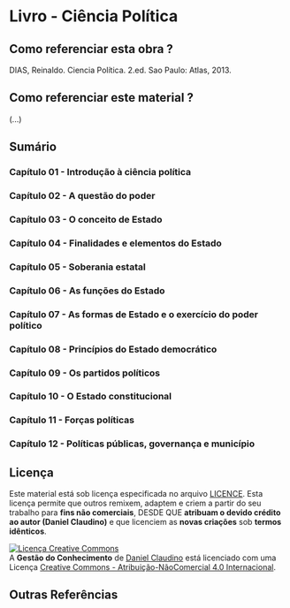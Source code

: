 # Livro - Ciência Política

## Como referenciar esta obra ?

DIAS, Reinaldo. Ciencia Política. 2.ed. Sao Paulo: Atlas, 2013.

## Como referenciar este material ?

(...)

## Sumário

### Capítulo 01 - Introdução à ciência política
### Capítulo 02 - A questão do poder
### Capítulo 03 - O conceito de Estado
### Capítulo 04 - Finalidades e elementos do Estado
### Capítulo 05 - Soberania estatal
### Capítulo 06 - As funções do Estado
### Capítulo 07 - As formas de Estado e o exercício do poder político
### Capítulo 08 - Princípios do Estado democrático
### Capítulo 09 - Os partidos políticos
### Capítulo 10 - O Estado constitucional
### Capítulo 11 - Forças políticas
### Capítulo 12 - Políticas públicas, governança e município

## Licença

Este material está sob licença especificada no arquivo [LICENCE](../LICENSE). Esta licença permite que outros remixem, adaptem e criem a partir do seu trabalho para **fins não comerciais**, DESDE QUE **atribuam o devido crédito ao autor (Daniel Claudino)** e que licenciem as **novas criações** sob **termos idênticos**.

<a rel="license" href="http://creativecommons.org/licenses/by-nc/4.0/"><img alt="Licença Creative Commons" style="border-width:0" src="https://i.creativecommons.org/l/by-nc/4.0/88x31.png" /></a><br /><span xmlns:dct="http://purl.org/dc/terms/" href="http://purl.org/dc/dcmitype/Text" property="dct:title" rel="dct:type">A <b>Gestão do Conhecimento</b></span> de <a xmlns:cc="http://creativecommons.org/ns#" href="https://github.com/dnlclaudino/gestao-do-conhecimento" property="cc:attributionName" rel="cc:attributionURL">Daniel Claudino</a> está licenciado com uma Licença <a rel="license" href="http://creativecommons.org/licenses/by-nc/4.0/">Creative Commons - Atribuição-NãoComercial 4.0 Internacional</a>.

## Outras Referências
